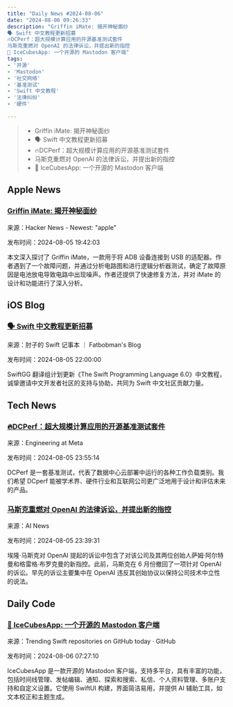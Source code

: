 ```yaml
---
title: "Daily News #2024-08-06"
date: "2024-08-06 09:26:33"
description: "Griffin iMate: 揭开神秘面纱
🗣️ Swift 中文教程更新招募
🔥DCPerf：超大规模计算应用的开源基准测试套件
马斯克重燃对 OpenAI 的法律诉讼，并提出新的指控
🧊 IceCubesApp: 一个开源的 Mastodon 客户端"
tags: 
- '开源'
- 'Mastodon'
- '社交网络'
- '基准测试'
- 'Swift 中文教程'
- '法律纠纷'
- '硬件'

---
```


> - Griffin iMate: 揭开神秘面纱
> - 🗣️ Swift 中文教程更新招募
> - 🔥DCPerf：超大规模计算应用的开源基准测试套件
> - 马斯克重燃对 OpenAI 的法律诉讼，并提出新的指控
> - 🧊 IceCubesApp: 一个开源的 Mastodon 客户端

## Apple News

### [Griffin iMate: 揭开神秘面纱](https://www.projectgus.com/2023/04/griffin-imate/)

来源：Hacker News - Newest: "apple"

发布时间：2024-08-05 19:42:03

本文深入探讨了 Griffin iMate，一款用于将 ADB 设备连接到 USB 的适配器。作者遇到了一个故障问题，并通过分析电路图和进行逻辑分析器测试，确定了故障原因是电池放电导致电路中出现噪声。作者还提供了快速修复方法，并对 iMate 的设计和功能进行了深入分析。

## iOS Blog

### [🗣️ Swift 中文教程更新招募](https://fatbobman.com/zh/weekly/issue-043/)

来源：肘子的 Swift 记事本 ｜ Fatbobman's Blog

发布时间：2024-08-05 22:00:00

SwiftGG 翻译组计划更新《The Swift Programming Language 6.0》中文教程，诚挚邀请中文开发者社区的支持与协助，共同为 Swift 中文社区贡献力量。

## Tech News

### [🔥DCPerf：超大规模计算应用的开源基准测试套件](https://engineering.fb.com/2024/08/05/data-center-engineering/dcperf-open-source-benchmark-suite-for-hyperscale-compute-applications/)

来源：Engineering at Meta

发布时间：2024-08-05 23:55:14

DCPerf 是一套基准测试，代表了数据中心云部署中运行的各种工作负载类别。我们希望 DCperf 能被学术界、硬件行业和互联网公司更广泛地用于设计和评估未来的产品。

### [马斯克重燃对 OpenAI 的法律诉讼，并提出新的指控](https://www.artificialintelligence-news.com/news/elon-musk-revives-openai-legal-battle-fresh-allegations/)

来源：AI News

发布时间：2024-08-05 23:39:31

埃隆·马斯克对 OpenAI 提起的诉讼中包含了对该公司及其两位创始人萨姆·阿尔特曼和格雷格·布罗克曼的新指控。此前，马斯克在 6 月份撤回了一项针对 OpenAI 的诉讼。早先的诉讼主要集中在 OpenAI 违反其创始协议以保持公司技术中立性的说法。

## Daily Code

### [🧊 IceCubesApp: 一个开源的 Mastodon 客户端](https://github.com/Dimillian/IceCubesApp)

来源：Trending Swift repositories on GitHub today · GitHub

发布时间：2024-08-06 07:27:10

IceCubesApp 是一款开源的 Mastodon 客户端，支持多平台，具有丰富的功能，包括时间线管理、发帖编辑、通知、探索和搜索、私信、个人资料管理、多账户支持和自定义设置。它使用 SwiftUI 构建，界面简洁易用，并提供 AI 辅助工具，如文本校正和主题生成。
